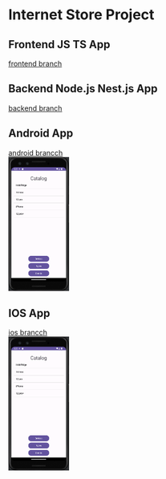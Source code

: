 # Internet Store Project

## Frontend JS TS App
<a href="">frontend branch</a><br>
  
## Backend Node.js Nest.js App
<a href="">backend branch</a><br>

## Android App
<a href="">android brancch</a><br>
<a href="./README_FILES/pixel_3_API33.png"><img src="./README_FILES/pixel_3_API33.png" width="121px" height="267px"></a><br>

## IOS App
<a href="">ios brancch</a><br>
<a href="./README_FILES/pixel_3_API33.png"><img src="./README_FILES/pixel_3_API33.png" width="121px" height="267px"></a>

